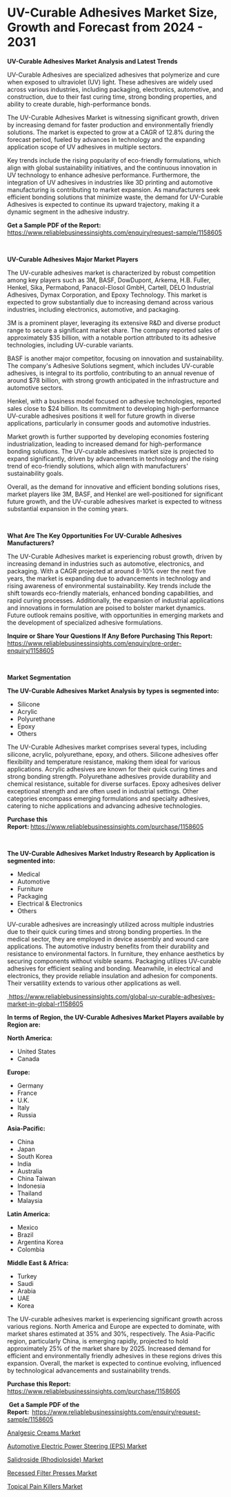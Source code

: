 <p><h1>UV-Curable Adhesives Market Size, Growth and Forecast from 2024 - 2031</h1></p><p><strong>UV-Curable Adhesives Market Analysis and Latest Trends</strong></p>
<p><p>UV-Curable Adhesives are specialized adhesives that polymerize and cure when exposed to ultraviolet (UV) light. These adhesives are widely used across various industries, including packaging, electronics, automotive, and construction, due to their fast curing time, strong bonding properties, and ability to create durable, high-performance bonds. </p><p>The UV-Curable Adhesives Market is witnessing significant growth, driven by increasing demand for faster production and environmentally friendly solutions. The market is expected to grow at a CAGR of 12.8% during the forecast period, fueled by advances in technology and the expanding application scope of UV adhesives in multiple sectors. </p><p>Key trends include the rising popularity of eco-friendly formulations, which align with global sustainability initiatives, and the continuous innovation in UV technology to enhance adhesive performance. Furthermore, the integration of UV adhesives in industries like 3D printing and automotive manufacturing is contributing to market expansion. As manufacturers seek efficient bonding solutions that minimize waste, the demand for UV-Curable Adhesives is expected to continue its upward trajectory, making it a dynamic segment in the adhesive industry.</p></p>
<p><strong>Get a Sample PDF of the Report:&nbsp;</strong> <a href="https://www.reliablebusinessinsights.com/enquiry/request-sample/1158605?utm_campaign=48&utm_medium=2&utm_source=Github&utm_content=ia&utm_term=05122024&utm_id=uv-curable-adhesives">https://www.reliablebusinessinsights.com/enquiry/request-sample/1158605</a></p>
<p>&nbsp;</p>
<p><strong>UV-Curable Adhesives Major Market Players</strong></p>
<p><p>The UV-curable adhesives market is characterized by robust competition among key players such as 3M, BASF, DowDupont, Arkema, H.B. Fuller, Henkel, Sika, Permabond, Panacol-Elosol GmbH, Cartell, DELO Industrial Adhesives, Dymax Corporation, and Epoxy Technology. This market is expected to grow substantially due to increasing demand across various industries, including electronics, automotive, and packaging.</p><p>3M is a prominent player, leveraging its extensive R&D and diverse product range to secure a significant market share. The company reported sales of approximately $35 billion, with a notable portion attributed to its adhesive technologies, including UV-curable variants. </p><p>BASF is another major competitor, focusing on innovation and sustainability. The company's Adhesive Solutions segment, which includes UV-curable adhesives, is integral to its portfolio, contributing to an annual revenue of around $78 billion, with strong growth anticipated in the infrastructure and automotive sectors.</p><p>Henkel, with a business model focused on adhesive technologies, reported sales close to $24 billion. Its commitment to developing high-performance UV-curable adhesives positions it well for future growth in diverse applications, particularly in consumer goods and automotive industries.</p><p>Market growth is further supported by developing economies fostering industrialization, leading to increased demand for high-performance bonding solutions. The UV-curable adhesives market size is projected to expand significantly, driven by advancements in technology and the rising trend of eco-friendly solutions, which align with manufacturers' sustainability goals. </p><p>Overall, as the demand for innovative and efficient bonding solutions rises, market players like 3M, BASF, and Henkel are well-positioned for significant future growth, and the UV-curable adhesives market is expected to witness substantial expansion in the coming years.</p></p>
<p>&nbsp;</p>
<p><strong>What Are The Key Opportunities For UV-Curable Adhesives Manufacturers?</strong></p>
<p><p>The UV-Curable Adhesives market is experiencing robust growth, driven by increasing demand in industries such as automotive, electronics, and packaging. With a CAGR projected at around 8-10% over the next five years, the market is expanding due to advancements in technology and rising awareness of environmental sustainability. Key trends include the shift towards eco-friendly materials, enhanced bonding capabilities, and rapid curing processes. Additionally, the expansion of industrial applications and innovations in formulation are poised to bolster market dynamics. Future outlook remains positive, with opportunities in emerging markets and the development of specialized adhesive formulations.</p></p>
<p><strong>Inquire or Share Your Questions If Any Before Purchasing This Report:</strong> <a href="https://www.reliablebusinessinsights.com/enquiry/pre-order-enquiry/1158605?utm_campaign=48&utm_medium=2&utm_source=Github&utm_content=ia&utm_term=05122024&utm_id=uv-curable-adhesives">https://www.reliablebusinessinsights.com/enquiry/pre-order-enquiry/1158605</a></p>
<p>&nbsp;</p>
<p><strong>Market Segmentation</strong></p>
<p><strong>The UV-Curable Adhesives Market Analysis by types is segmented into:</strong></p>
<p><ul><li>Silicone</li><li>Acrylic</li><li>Polyurethane</li><li>Epoxy</li><li>Others</li></ul></p>
<p><p>The UV-Curable Adhesives market comprises several types, including silicone, acrylic, polyurethane, epoxy, and others. Silicone adhesives offer flexibility and temperature resistance, making them ideal for various applications. Acrylic adhesives are known for their quick curing times and strong bonding strength. Polyurethane adhesives provide durability and chemical resistance, suitable for diverse surfaces. Epoxy adhesives deliver exceptional strength and are often used in industrial settings. Other categories encompass emerging formulations and specialty adhesives, catering to niche applications and advancing adhesive technologies.</p></p>
<p><strong>Purchase this Report:&nbsp;</strong><a href="https://www.reliablebusinessinsights.com/purchase/1158605?utm_campaign=48&utm_medium=2&utm_source=Github&utm_content=ia&utm_term=05122024&utm_id=uv-curable-adhesives">https://www.reliablebusinessinsights.com/purchase/1158605</a></p>
<p>&nbsp;</p>
<p><strong>The UV-Curable Adhesives Market Industry Research by Application is segmented into:</strong></p>
<p><ul><li>Medical</li><li>Automotive</li><li>Furniture</li><li>Packaging</li><li>Electrical & Electronics</li><li>Others</li></ul></p>
<p><p>UV-curable adhesives are increasingly utilized across multiple industries due to their quick curing times and strong bonding properties. In the medical sector, they are employed in device assembly and wound care applications. The automotive industry benefits from their durability and resistance to environmental factors. In furniture, they enhance aesthetics by securing components without visible seams. Packaging utilizes UV-curable adhesives for efficient sealing and bonding. Meanwhile, in electrical and electronics, they provide reliable insulation and adhesion for components. Their versatility extends to various other applications as well.</p></p>
<p><a href="https://www.reliablebusinessinsights.com/global-uv-curable-adhesives-market-in-global-r1158605?utm_campaign=48&utm_medium=2&utm_source=Github&utm_content=ia&utm_term=05122024&utm_id=uv-curable-adhesives">&nbsp;https://www.reliablebusinessinsights.com/global-uv-curable-adhesives-market-in-global-r1158605</a></p>
<p><strong>In terms of Region, the UV-Curable Adhesives Market Players available by Region are:</strong></p>
<p>
    <p> <strong> North America: </strong>
        <ul>
            <li>United States</li>
            <li>Canada</li>
        </ul>
        </p> 
    <p> <strong> Europe: </strong>
        <ul>
            <li>Germany</li>
            <li>France</li>
            <li>U.K.</li>
            <li>Italy</li>
            <li>Russia</li>
        </ul>
        </p> 
    <p> <strong> Asia-Pacific: </strong>
        <ul>
            <li>China</li>
            <li>Japan</li>
            <li>South Korea</li>
            <li>India</li>
            <li>Australia</li>
            <li>China Taiwan</li>
            <li>Indonesia</li>
            <li>Thailand</li>
            <li>Malaysia</li>
        </ul>
        </p> 
    <p> <strong> Latin America: </strong>
        <ul>
            <li>Mexico</li>
            <li>Brazil</li>
            <li>Argentina Korea</li>
            <li>Colombia</li>
        </ul>
        </p> 
    <p> <strong> Middle East & Africa: </strong>
        <ul>
            <li>Turkey</li>
            <li>Saudi</li>
            <li>Arabia</li>
            <li>UAE</li>
            <li>Korea</li>
        </ul>
    </p>
    </p>
<p><p>The UV-curable adhesives market is experiencing significant growth across various regions. North America and Europe are expected to dominate, with market shares estimated at 35% and 30%, respectively. The Asia-Pacific region, particularly China, is emerging rapidly, projected to hold approximately 25% of the market share by 2025. Increased demand for efficient and environmentally friendly adhesives in these regions drives this expansion. Overall, the market is expected to continue evolving, influenced by technological advancements and sustainability trends.</p></p>
<p><strong>Purchase this Report: </strong><a href="https://www.reliablebusinessinsights.com/purchase/1158605?utm_campaign=48&utm_medium=2&utm_source=Github&utm_content=ia&utm_term=05122024&utm_id=uv-curable-adhesives">https://www.reliablebusinessinsights.com/purchase/1158605</a></p>
<p>&nbsp;<strong>Get a Sample PDF of the Report:&nbsp;&nbsp;</strong><a href="https://www.reliablebusinessinsights.com/enquiry/request-sample/1158605?utm_campaign=48&utm_medium=2&utm_source=Github&utm_content=ia&utm_term=05122024&utm_id=uv-curable-adhesives">https://www.reliablebusinessinsights.com/enquiry/request-sample/1158605</a></p>
<p><strong></strong></p>
<p><p><a href="https://www.linkedin.com/pulse/analgesic-creams-market-trends-analysis-size-share-competitive-ttlde?utm_campaign=48&utm_medium=2&utm_source=Github&utm_content=ia&utm_term=05122024&utm_id=uv-curable-adhesives">Analgesic Creams Market</a></p><p><a href="https://github.com/kathiestrine5ty/Market-Research-Report-List-1/blob/main/automotive-electric-power-steering-eps-market.md?utm_campaign=48&utm_medium=2&utm_source=Github&utm_content=ia&utm_term=05122024&utm_id=uv-curable-adhesives">Automotive Electric Power Steering (EPS) Market</a></p><p><a href="https://issuu.com/reportprime-2/docs/salidroside-rhodioloside-market-size-2030.pptx?utm_campaign=48&utm_medium=2&utm_source=Github&utm_content=ia&utm_term=05122024&utm_id=uv-curable-adhesives">Salidroside (Rhodioloside) Market</a></p><p><a href="https://issuu.com/reportprime-2/docs/recessed-filter-presses-market-size-2030.pptx?utm_campaign=48&utm_medium=2&utm_source=Github&utm_content=ia&utm_term=05122024&utm_id=uv-curable-adhesives">Recessed Filter Presses Market</a></p><p><a href="https://www.linkedin.com/pulse/unpacking-topical-pain-killers-market-growth-whats-behind-het3e?utm_campaign=48&utm_medium=2&utm_source=Github&utm_content=ia&utm_term=05122024&utm_id=uv-curable-adhesives">Topical Pain Killers Market</a></p></p>